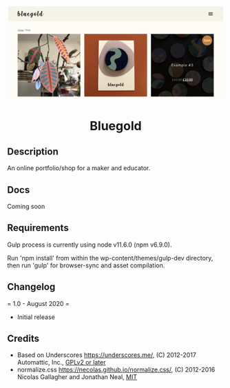 <p align="center">
  <a href="">
    <img alt="" src="wp-content/themes/wheelbarrow/screenshot.jpg" width="500" />
  </a>
</p>
<h1 align="center">
  Bluegold
</h1>

## Description

An online portfolio/shop for a maker and educator.

## Docs

Coming soon

## Requirements

Gulp process is currently using node v11.6.0 (npm v6.9.0).

Run 'npm install' from within the wp-content/themes/gulp-dev directory, then run 'gulp' for browser-sync and asset compilation.

## Changelog

= 1.0 - August 2020 =

- Initial release

## Credits

- Based on Underscores https://underscores.me/, (C) 2012-2017 Automattic, Inc., [GPLv2 or later](https://www.gnu.org/licenses/gpl-2.0.html)
- normalize.css https://necolas.github.io/normalize.css/, (C) 2012-2016 Nicolas Gallagher and Jonathan Neal, [MIT](https://opensource.org/licenses/MIT)
